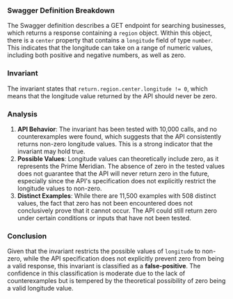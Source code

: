 ### Swagger Definition Breakdown
The Swagger definition describes a GET endpoint for searching businesses, which returns a response containing a `region` object. Within this object, there is a `center` property that contains a `longitude` field of type `number`. This indicates that the longitude can take on a range of numeric values, including both positive and negative numbers, as well as zero.

### Invariant
The invariant states that `return.region.center.longitude != 0`, which means that the longitude value returned by the API should never be zero.

### Analysis
1. **API Behavior**: The invariant has been tested with 10,000 calls, and no counterexamples were found, which suggests that the API consistently returns non-zero longitude values. This is a strong indicator that the invariant may hold true.
2. **Possible Values**: Longitude values can theoretically include zero, as it represents the Prime Meridian. The absence of zero in the tested values does not guarantee that the API will never return zero in the future, especially since the API's specification does not explicitly restrict the longitude values to non-zero.
3. **Distinct Examples**: While there are 11,500 examples with 508 distinct values, the fact that zero has not been encountered does not conclusively prove that it cannot occur. The API could still return zero under certain conditions or inputs that have not been tested.

### Conclusion
Given that the invariant restricts the possible values of `longitude` to non-zero, while the API specification does not explicitly prevent zero from being a valid response, this invariant is classified as a **false-positive**. The confidence in this classification is moderate due to the lack of counterexamples but is tempered by the theoretical possibility of zero being a valid longitude value.
